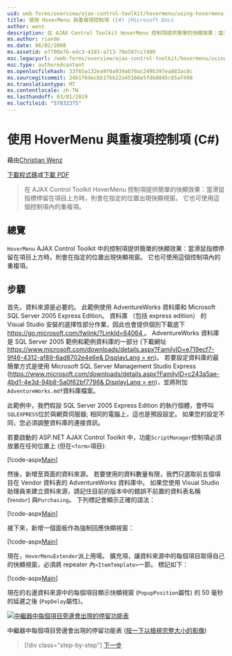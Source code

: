 ```yaml
---
uid: web-forms/overview/ajax-control-toolkit/hovermenu/using-hovermenu-with-a-repeater-control-cs
title: 使用 HoverMenu 與重複項控制項 (C#) |Microsoft Docs
author: wenz
description: 在 AJAX Control Toolkit HoverMenu 控制項提供簡單的快顯效果：當滑鼠指標停留在項目，快顯視窗會出現在 specifi...
ms.author: riande
ms.date: 06/02/2008
ms.assetid: e7700e7b-edc3-4183-a713-70e507cc7490
msc.legacyurl: /web-forms/overview/ajax-control-toolkit/hovermenu/using-hovermenu-with-a-repeater-control-cs
msc.type: authoredcontent
ms.openlocfilehash: 33f65a132ea9f0a939ab70ac249b397ea883ac8c
ms.sourcegitcommit: 24b1f6decbb17bb22a45166e5fdb0845c65af498
ms.translationtype: MT
ms.contentlocale: zh-TW
ms.lasthandoff: 03/01/2019
ms.locfileid: "57032375"
---
```

<a name="using-hovermenu-with-a-repeater-control-c"></a>使用 HoverMenu 與重複項控制項 (C#)
====================
藉由[Christian Wenz](https://github.com/wenz)

[下載程式碼](http://download.microsoft.com/download/b/0/6/b06fe835-5b8f-4c00-aef8-062c19d75b95/HoverMenu1.cs.zip)或[下載 PDF](http://download.microsoft.com/download/b/6/a/b6ae89ee-df69-4c87-9bfb-ad1eb2b23373/hovermenu1CS.pdf)

> 在 AJAX Control Toolkit HoverMenu 控制項提供簡單的快顯效果：當滑鼠指標停留在項目上方時，則會在指定的位置出現快顯視窗。 它也可使用這個控制項內的重複項。


## <a name="overview"></a>總覽

`HoverMenu` AJAX Control Toolkit 中的控制項提供簡單的快顯效果：當滑鼠指標停留在項目上方時，則會在指定的位置出現快顯視窗。 它也可使用這個控制項內的重複項。

## <a name="steps"></a>步驟

首先，資料來源是必要的。 此範例使用 AdventureWorks 資料庫和 Microsoft SQL Server 2005 Express Edition。 資料庫 （包括 express edition） 的 Visual Studio 安裝的選擇性部分作業，因此也會提供個別下載底下[ https://go.microsoft.com/fwlink/?LinkId=64064 ](https://go.microsoft.com/fwlink/?LinkId=64064)。 AdventureWorks 資料庫是 SQL Server 2005 範例和範例資料庫的一部分 (下載網址[ https://www.microsoft.com/downloads/details.aspx?FamilyID=e719ecf7-9f46-4312-af89-6ad8702e4e6e&amp; DisplayLang = en](https://www.microsoft.com/downloads/details.aspx?FamilyID=e719ecf7-9f46-4312-af89-6ad8702e4e6e&amp;DisplayLang=en))。 若要設定資料庫的最簡單方式是使用 Microsoft SQL Server Management Studio Express ([https://www.microsoft.com/downloads/details.aspx?FamilyID=c243a5ae-4bd1-4e3d-94b8-5a0f62bf7796&amp; DisplayLang = en](https://www.microsoft.com/downloads/details.aspx?FamilyID=c243a5ae-4bd1-4e3d-94b8-5a0f62bf7796&amp;DisplayLang=en))，並將附加`AdventureWorks.mdf`資料庫檔案。

此範例中，我們假設 SQL Server 2005 Express Edition 的執行個體，會呼叫`SQLEXPRESS`位於與網頁伺服器; 相同的電腦上，這也是預設設定。 如果您的設定不同，您必須調整資料庫的連接資訊。

若要啟動的 ASP.NET AJAX Control Toolkit 中，功能`ScriptManager`控制項必須放置在任何位置上 (但在`<form>`項目):

[!code-aspx[Main](using-hovermenu-with-a-repeater-control-cs/samples/sample1.aspx)]

然後，新增至頁面的資料來源。 若要使用的資料數量有限，我們只選取前五個項目在 Vendor 資料表的 AdventureWorks 資料庫中。 如果您使用 Visual Studio 助理員來建立資料來源，請記住目前的版本中的錯誤不前置的資料表名稱 (`Vendor`) 與`Purchasing`。 下列標記會顯示正確的語法：

[!code-aspx[Main](using-hovermenu-with-a-repeater-control-cs/samples/sample2.aspx)]

接下來，新增一個面板作為強制回應快顯視窗：

[!code-aspx[Main](using-hovermenu-with-a-repeater-control-cs/samples/sample3.aspx)]

現在，`HoverMenuExtender`派上用場。 擴充項，讓資料來源中的每個項目取得自己的快顯視窗，必須將 repeater 內`<ItemTemplate>`一節。 標記如下：

[!code-aspx[Main](using-hovermenu-with-a-repeater-control-cs/samples/sample4.aspx)]

現在的右邊資料來源中的每個項目顯示快顯視窗 (`PopupPosition`屬性) 的 50 毫秒的延遲之後 (`PopDelay`屬性)。


[![中繼器中每個項目旁邊會出現的停留功能表](using-hovermenu-with-a-repeater-control-cs/_static/image2.png)](using-hovermenu-with-a-repeater-control-cs/_static/image1.png)

中繼器中每個項目旁邊會出現的停留功能表 ([按一下以檢視完整大小的影像](using-hovermenu-with-a-repeater-control-cs/_static/image3.png))

> [!div class="step-by-step"]
> [下一步](using-hovermenu-with-a-repeater-control-vb.md)

